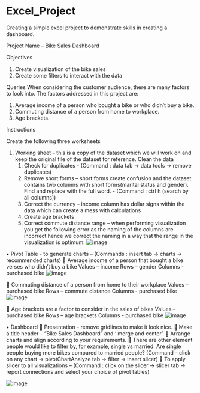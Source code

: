 # Excel_Project
Creating a simple excel project to demonstrate skills in creating a dashboard.


Project Name – Bike Sales Dashboard

Objectives
1. Create visualization of the bike sales
2. Create some filters to interact with the data
   
Queries
When considering the customer audience, there are many factors to look into. The factors addressed in this project are:
1. Average income of a person who bought a bike or who didn’t buy a bike.
2. Commuting distance of a person from home to workplace.
3. Age brackets.

Instructions

Create the following three worksheets
1. Working sheet – this is a copy of the dataset which we will work on and keep the original file of the dataset for reference.
   Clean the data
   1. Check for duplicates - (Command : data tab -> data tools -> remove duplicates)
   2. Remove short forms – short forms create confusion and the dataset contains two columns with short forms(marital status and gender). Find and replace with the full word. - (Command : ctrl h (search by all columns))
   3. Correct the currency – income column has dollar signs within the data which can create a mess with calculations
   4. Create age brackets
   5. Correct commute distance range – when performing visualization you get the following error as the naming of the columns are incorrect hence we correct the naming in a way that the range in the visualization is optimum. 
 ![image](https://github.com/hibahsalam/Excel_Project/assets/63388880/2f5cbe6d-4ece-44e6-afbf-1fd909aafa7e)


•	Pivot Table - to generate charts – (Commands : insert tab -> charts -> recommended charts)
	Average income of a person that bought a bike verses who didn’t buy a bike
Values – income 
Rows – gender
Columns - purchased bike
 ![image](https://github.com/hibahsalam/Excel_Project/assets/63388880/08440dd5-b6a6-40d1-870c-984a9220e40e)

	Commuting distance of a person from home to their workplace
Values – purchased bike 
Rows – commute distance
Columns - purchased bike
 ![image](https://github.com/hibahsalam/Excel_Project/assets/63388880/77501316-aae0-4b8b-97b2-5906d3fdeafa)


	Age brackets are a factor to consider in the sales of bikes
Values – purchased bike 
Rows – age brackets
Columns - purchased bike
 ![image](https://github.com/hibahsalam/Excel_Project/assets/63388880/95930fea-9f68-4db7-921c-413a0e6d3702)


•	Dashboard 
	Presentation - remove gridlines to make it look nice.
	Make a title header – “Bike Sales Dashboard” and ‘ merge and center’.
	Arrange charts and align according to your requirements.
	There are other element people would like to filter by, for example, single vs married. Are single people buying more bikes compared to married people?
(Command – click on any chart -> pivotChartAnalyze tab -> filter -> insert slicer)
	To apply slicer to all visualizations –
 (Command : click on the slicer -> slicer tab -> report connections and select your choice of pivot tables)

 ![image](https://github.com/hibahsalam/Excel_Project/assets/63388880/6748a67e-204f-4ca3-a466-17f6668b2d8c)





